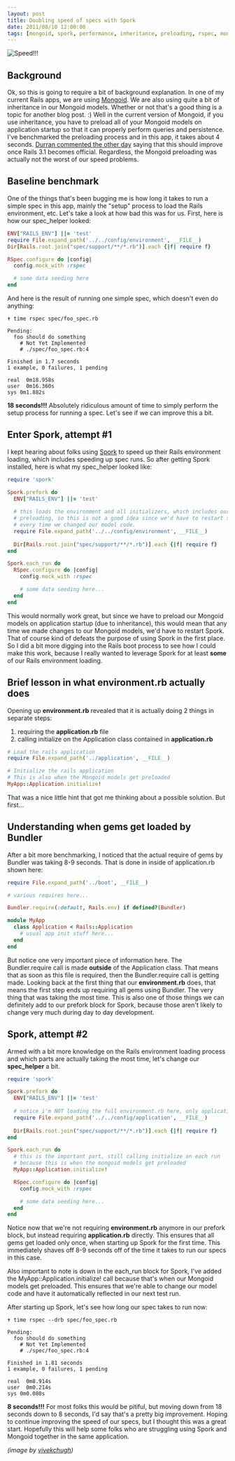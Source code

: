 ```yaml
---
layout: post
title: Doubling speed of specs with Spork
date: 2011/08/10 12:00:00
tags: [mongoid, spork, performance, inheritance, preloading, rspec, mongodb]
---
```


<img src='/assets/speed.jpg' alt='Speed!!!' class='bordered-image' />

## Background

Ok, so this is going to require a bit of background explanation.  In one of my current Rails apps, we are using [Mongoid](http://mongoid.org).  We are also using quite a bit of inheritance in our Mongoid models.  Whether or not that's a good thing is a topic for another blog post.  :)  Well in the current version of Mongoid, if you use inheritance, you have to preload all of your Mongoid models on application startup so that it can properly perform queries and persistence.  I've benchmarked the preloading process and in this app, it takes about 4 seconds.  [Durran commented the other day](https://twitter.com/modetojoy/status/100973092263821312) saying that this should improve once Rails 3.1 becomes official.  Regardless, the Mongoid preloading was actually not the worst of our speed problems.

## Baseline benchmark
One of the things that's been bugging me is how long it takes to run a simple spec in this app, mainly the "setup" process to load the Rails environment, etc.  Let's take a look at how bad this was for us.  First, here is how our spec_helper looked:

```ruby
ENV["RAILS_ENV"] ||= 'test'
require File.expand_path('../../config/environment', __FILE__)
Dir[Rails.root.join("spec/support/**/*.rb")].each {|f| require f}

RSpec.configure do |config|
  config.mock_with :rspec

  # some data seeding here
end
```

And here is the result of running one simple spec, which doesn't even do anything:

```
✝ time rspec spec/foo_spec.rb

Pending:
  foo should do something
    # Not Yet Implemented
    # ./spec/foo_spec.rb:4

Finished in 1.7 seconds
1 example, 0 failures, 1 pending

real  0m18.958s
user  0m16.360s
sys 0m1.882s
```

**18 seconds!!!**  Absolutely ridiculous amount of time to simply perform the setup process for running a spec.  Let's see if we can improve this a bit.

## Enter Spork, attempt #1
I kept hearing about folks using [Spork](https://github.com/timcharper/spork) to speed up their Rails environment loading, which includes speeding up spec runs.  So after getting Spork installed, here is what my spec_helper looked like:

```ruby
require 'spork'

Spork.prefork do
  ENV["RAILS_ENV"] ||= 'test'
  
  # this loads the environment and all initializers, which includes our mongoid
  # preloading, so this is not a good idea since we'd have to restart spork
  # every time we changed our model code.
  require File.expand_path('../../config/environment', __FILE__)
  
  Dir[Rails.root.join("spec/support/**/*.rb")].each {|f| require f}
end

Spork.each_run do
  RSpec.configure do |config|
    config.mock_with :rspec

    # some data seeding here...
  end
end
```

This would normally work great, but since we have to preload our Mongoid models on application startup (due to inheritance), this would mean that any time we made changes to our Mongoid models, we'd have to restart Spork.  That of course kind of defeats the purpose of using Spork in the first place.  So I did a bit more digging into the Rails boot process to see how I could make this work, because I really wanted to leverage Spork for at least **some** of our Rails environment loading.

## Brief lesson in what environment.rb actually does
Opening up **environment.rb** revealed that it is actually doing 2 things in separate steps:

1. requiring the **application.rb** file
2. calling initialize on the Application class contained in **application.rb**

```ruby
# Load the rails application
require File.expand_path('../application', __FILE__)

# Initialize the rails application
# This is also when the Mongoid models get preloaded
MyApp::Application.initialize!
```

That was a nice little hint that got me thinking about a possible solution.  But first...

## Understanding when gems get loaded by Bundler
After a bit more benchmarking, I noticed that the actual require of gems by Bundler was taking 8-9 seconds.  That is done in inside of application.rb shown here:

```ruby
require File.expand_path('../boot', __FILE__)

# various requires here...

Bundler.require(:default, Rails.env) if defined?(Bundler)

module MyApp
  class Application < Rails::Application
    # usual app init stuff here...
  end
end
```

But notice one very important piece of information here.  The Bundler.require call is made **outside** of the Application class.  That means that as soon as this file is required, then the Bundler.require call is getting made.  Looking back at the first thing that our **environment.rb** does, that means the first step ends up requiring all gems using Bundler.  The very thing that was taking the most time.  This is also one of those things we can definitely add to our prefork block for Spork, because those aren't likely to change very much during day to day development.

## Spork, attempt #2
Armed with a bit more knowledge on the Rails environment loading process and which parts are actually taking the most time, let's change our **spec_helper** a bit.

```ruby
require 'spork'

Spork.prefork do
  ENV["RAILS_ENV"] ||= 'test'
  
  # notice i'm NOT loading the full environment.rb here, only application.rb
  require File.expand_path('../../config/application', __FILE__)
  
  Dir[Rails.root.join("spec/support/**/*.rb")].each {|f| require f}
end

Spork.each_run do
  # this is the important part, still calling initialize on each run
  # because this is when the mongoid models get preloaded
  MyApp::Application.initialize!

  RSpec.configure do |config|
    config.mock_with :rspec

    # some data seeding here...
  end
end
```

Notice now that we're not requiring **environment.rb** anymore in our prefork block, but instead requiring **application.rb** directly.  This ensures that all gems get loaded only once, when starting up Spork for the first time.  This immediately shaves off 8-9 seconds off of the time it takes to run our specs in this case.

Also important to note is down in the each_run block for Spork, I've added the MyApp::Application.initialize! call because that's when our Mongoid models get preloaded.  This ensures that we're able to change our model code and have it automatically reflected in our next test run.

After starting up Spork, let's see how long our spec takes to run now:

```
✝ time rspec --drb spec/foo_spec.rb

Pending:
  foo should do something
    # Not Yet Implemented
    # ./spec/foo_spec.rb:4

Finished in 1.81 seconds
1 example, 0 failures, 1 pending

real  0m8.914s
user  0m0.214s
sys 0m0.080s
```

**8 seconds!!!**  For most folks this would be pitiful, but moving down from 18 seconds down to 8 seconds, I'd say that's a pretty big improvement.  Hoping to continue improving the speed of our specs, but I thought this was a great start.  Hopefully this will help some folks who are struggling using Spork and Mongoid together in the same application.

*(image by [vivekchugh](http://www.sxc.hu/profile/vivekchugh))*
